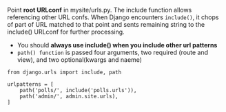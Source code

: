 Point **root URLconf** in mysite/urls.py. 
The include function allows referencing other URL confs. When Django encounters `include()`, it chops of part of URL matched to that point and sents remaining string to the include() URLconf for further processing. 
- You should **always use include() when you include other url patterns**
- `path() function` is passed four arguments, two required (route and view), and two optional(kwargs and naeme)

```from django.contrib import admin
from django.urls import include, path

urlpatterns = [
    path('polls/', include('polls.urls')),
    path('admin/', admin.site.urls),
]
```